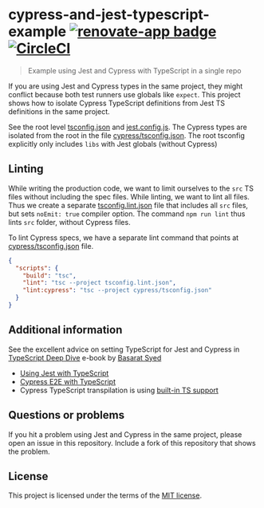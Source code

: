 # cypress-and-jest-typescript-example [![renovate-app badge][renovate-badge]][renovate-app] [![CircleCI](https://circleci.com/gh/cypress-io/cypress-and-jest-typescript-example.svg?style=svg)](https://circleci.com/gh/cypress-io/cypress-and-jest-typescript-example)
> Example using Jest and Cypress with TypeScript in a single repo

If you are using Jest and Cypress types in the same project, they might conflict because both test runners use globals like `expect`. This project shows how to isolate Cypress TypeScript definitions from Jest TS definitions in the same project.

See the root level [tsconfig.json](tsconfig.json) and [jest.config.js](jest.config.js). The Cypress types are isolated from the root in the file [cypress/tsconfig.json](cypress/tsconfig.json). The root tsconfig explicitly only includes `libs` with Jest globals (without Cypress)

## Linting

While writing the production code, we want to limit ourselves to the `src` TS files without including the spec files. While linting, we want to lint all files. Thus we create a separate [tsconfig.lint.json](tsconfig.lint.json) file that includes all `src` files, but sets `noEmit: true` compiler option. The command `npm run lint` thus lints `src` folder, without Cypress files.

To lint Cypress specs, we have a separate lint command that points at [cypress/tsconfig.json](cypress/tsconfig.json) file.

```json
{
  "scripts": {
    "build": "tsc",
    "lint": "tsc --project tsconfig.lint.json",
    "lint:cypress": "tsc --project cypress/tsconfig.json"
  }
}
```

## Additional information

See the excellent advice on setting TypeScript for Jest and Cypress in [TypeScript Deep Dive](https://basarat.gitbooks.io/typescript/content/) e-book by [Basarat Syed](https://twitter.com/basarat)

- [Using Jest with TypeScript](https://basarat.gitbooks.io/typescript/docs/testing/jest.html)
- [Cypress E2E with TypeScript](https://basarat.gitbooks.io/typescript/docs/testing/cypress.html)
- Cypress TypeScript transpilation is using [built-in TS support](https://on.cypress.io/typescript)

## Questions or problems

If you hit a problem using Jest and Cypress in the same project, please open an issue in this repository. Include a fork of this repository that shows the problem.

## License

This project is licensed under the terms of the [MIT license](/LICENSE.md).

[renovate-badge]: https://img.shields.io/badge/renovate-app-blue.svg
[renovate-app]: https://renovateapp.com/
